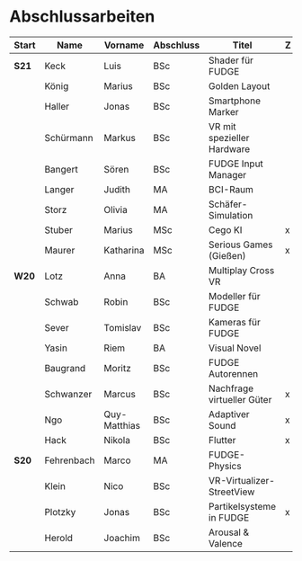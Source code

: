# Abschlussarbeiten

| Start   | Name       | Vorname      | Abschluss | Titel                      | Z |
|---------|------------|--------------|-----------|----------------------------|---|
| **S21** | Keck       | Luis         | BSc       | Shader für FUDGE           |   |
|         | König      | Marius       | BSc       | Golden Layout              |   |
|         | Haller     | Jonas        | BSc       | Smartphone Marker          |   |
|         | Schürmann  | Markus       | BSc       | VR mit spezieller Hardware |   |
|         | Bangert    | Sören        | BSc       | FUDGE Input Manager        |   |
|         | Langer     | Judith       | MA        | BCI-Raum                   |   |
|         | Storz      | Olivia       | MA        | Schäfer-Simulation         |   |
|         | Stuber     | Marius       | MSc       | Cego KI                    | x |
|         | Maurer     | Katharina    | MSc       | Serious Games (Gießen)     | x |
| **W20** | Lotz       | Anna         | BA        | Multiplay Cross VR         |   |
|         | Schwab     | Robin        | BSc       | Modeller für FUDGE         |   |
|         | Sever      | Tomislav     | BSc       | Kameras für FUDGE          |   |
|         | Yasin      | Riem         | BA        | Visual Novel               |   |
|         | Baugrand   | Moritz       | BSc       | FUDGE Autorennen           |   |
|         | Schwanzer  | Marcus       | BSc       | Nachfrage virtueller Güter | x |
|         | Ngo        | Quy-Matthias | BSc       | Adaptiver Sound            | x |
|         | Hack       | Nikola       | BSc       | Flutter                    | x |
| **S20** | Fehrenbach | Marco        | MA        | FUDGE- Physics             |   |
|         | Klein      | Nico         | BSc       | VR-Virtualizer-StreetView  |   |
|         | Plotzky    | Jonas        | BSc       | Partikelsysteme in FUDGE   | x |
|         | Herold     | Joachim      | BSc       | Arousal & Valence          |   |
